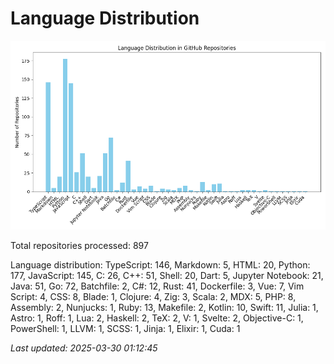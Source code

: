 # Language Distribution

![Language Distribution Chart](language_distribution_bar_chart.png)

Total repositories processed: 897

Language distribution:
TypeScript: 146, Markdown: 5, HTML: 20, Python: 177, JavaScript: 145, C: 26, C++: 51, Shell: 20, Dart: 5, Jupyter Notebook: 21, Java: 51, Go: 72, Batchfile: 2, C#: 12, Rust: 41, Dockerfile: 3, Vue: 7, Vim Script: 4, CSS: 8, Blade: 1, Clojure: 4, Zig: 3, Scala: 2, MDX: 5, PHP: 8, Assembly: 2, Nunjucks: 1, Ruby: 13, Makefile: 2, Kotlin: 10, Swift: 11, Julia: 1, Astro: 1, Roff: 1, Lua: 2, Haskell: 2, TeX: 2, V: 1, Svelte: 2, Objective-C: 1, PowerShell: 1, LLVM: 1, SCSS: 1, Jinja: 1, Elixir: 1, Cuda: 1


_Last updated: 2025-03-30 01:12:45_
